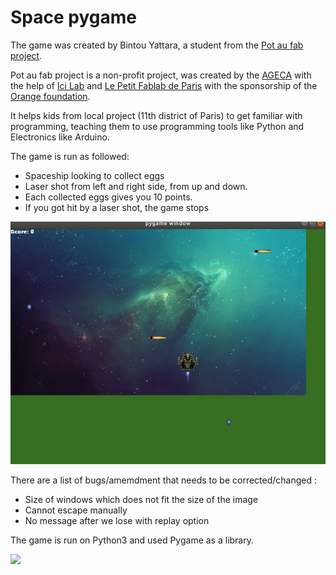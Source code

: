 Space pygame
============

The game was created by Bintou Yattara, a student from the [Pot au fab project](http://potaufab.fr/).

Pot au fab project is a non-profit project, was created by the [AGECA](https://www.ageca.org/) with the help of [Ici Lab](http://icietlab.cc/) and [Le Petit Fablab de Paris](https://lepetitfablabdeparis.fr/) with the sponsorship of the [Orange foundation](https://www.fondationorange.com/en).

It helps kids from local project (11th district of Paris) to get familiar with programming, teaching them to use programming tools like Python and Electronics like Arduino.

The game is run as followed:

- Spaceship looking to collect eggs
- Laser shot from left and right side, from up and down.
- Each collected eggs gives you 10 points.
- If you got hit by a laser shot, the game stops


![image](Pictures/space_pygame.png)

There are a list of bugs/amemdment that needs to be corrected/changed :

- Size of windows which does not fit the size of the image
- Cannot escape manually
- No message after we lose with replay option

The game is run on Python3 and used Pygame as a library.

[![](https://img.shields.io/badge/Python3-status-blue.svg?maxAge=3600)](https://www.python.org/download/releases/3.0/)

